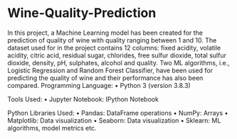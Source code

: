 # Wine-Quality-Prediction
In this project, a Machine Learning model has been created for the prediction of quality of wine with quality ranging between 1 and 10.
The dataset used for in the project contains 12 columns: fixed acidity, volatile acidity, citric acid, residual sugar, chlorides, free sulfur dioxide, total sulfur dioxide, density, pH, sulphates, alcohol and quality. 
Two ML algorithms, i.e., Logistic Regression and Random Forest Classifier, have been used for predicting the quality of wine and their performance has also been compared. 
Programming Language:
•	Python 3 (version 3.8.3)

Tools Used:
•	Jupyter Notebook: 	IPython Notebook

Python Libraries Used:
•	Pandas: 		DataFrame operations
•	NumPy: 		Arrays
•	Matplotlib: 		Data visualization
•	Seaborn: 		Data visualization
•	Sklearn: 		ML algorithms, model metrics etc.
